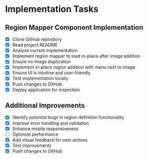 # Implementation Tasks

## Region Mapper Component Implementation
- [x] Clone GitHub repository
- [x] Read project README
- [x] Analyze current implementation
- [x] Implement region mapper to load in-place after image addition
- [x] Ensure no image duplication
- [x] Implement in-place region addition with menu next to image
- [x] Ensure UI is intuitive and user-friendly
- [x] Test implementation locally
- [x] Push changes to GitHub
- [x] Deploy application for inspection

## Additional Improvements
- [x] Identify potential bugs in region definition functionality
- [x] Improve error handling and validation
- [x] Enhance mobile responsiveness
- [ ] Optimize performance
- [x] Add visual feedback for user actions
- [x] Test improvements
- [x] Push changes to GitHub
